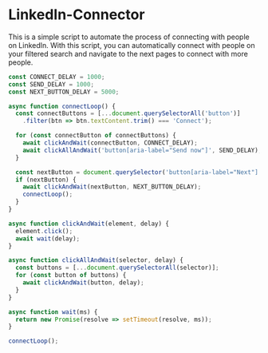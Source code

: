# LinkedIn-Connector
This is a simple script to automate the process of connecting with people on LinkedIn. With this script, you can automatically connect with people on your filtered search and navigate to the next pages to connect with more people.

```javascript
const CONNECT_DELAY = 1000;
const SEND_DELAY = 1000;
const NEXT_BUTTON_DELAY = 5000;

async function connectLoop() {
  const connectButtons = [...document.querySelectorAll('button')]
    .filter(btn => btn.textContent.trim() === 'Connect');

  for (const connectButton of connectButtons) {
    await clickAndWait(connectButton, CONNECT_DELAY);
    await clickAllAndWait('button[aria-label="Send now"]', SEND_DELAY);
  }

  const nextButton = document.querySelector('button[aria-label="Next"]');
  if (nextButton) {
    await clickAndWait(nextButton, NEXT_BUTTON_DELAY);
    connectLoop();
  }
}

async function clickAndWait(element, delay) {
  element.click();
  await wait(delay);
}

async function clickAllAndWait(selector, delay) {
  const buttons = [...document.querySelectorAll(selector)];
  for (const button of buttons) {
    await clickAndWait(button, delay);
  }
}

async function wait(ms) {
  return new Promise(resolve => setTimeout(resolve, ms));
}

connectLoop();
```

